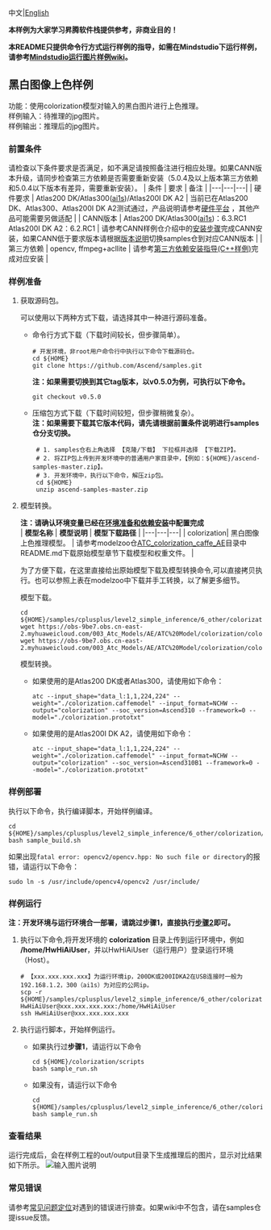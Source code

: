 中文|[English](README.md)

**本样例为大家学习昇腾软件栈提供参考，非商业目的！**

**本README只提供命令行方式运行样例的指导，如需在Mindstudio下运行样例，请参考[Mindstudio运行图片样例wiki](https://github.com/Ascend/samples/wikis/Mindstudio%E8%BF%90%E8%A1%8C%E5%9B%BE%E7%89%87%E6%A0%B7%E4%BE%8B?sort_id=3164874)。**

## 黑白图像上色样例
功能：使用colorization模型对输入的黑白图片进行上色推理。    
样例输入：待推理的jpg图片。    
样例输出：推理后的jpg图片。
### 前置条件
请检查以下条件要求是否满足，如不满足请按照备注进行相应处理。如果CANN版本升级，请同步检查第三方依赖是否需要重新安装（5.0.4及以上版本第三方依赖和5.0.4以下版本有差异，需要重新安装）。
| 条件 | 要求 | 备注 |
|---|---|---|
| 硬件要求 | Atlas200 DK/Atlas300([ai1s](https://support.huaweicloud.com/productdesc-ecs/ecs_01_0047.html#ecs_01_0047__section78423209366))/Atlas200I DK A2 | 当前已在Atlas200 DK、Atlas300、Atlas200I DK A2测试通过，产品说明请参考[硬件平台](https://ascend.huawei.com/zh/#/hardware/product) ，其他产品可能需要另做适配 |
| CANN版本 | Atlas200 DK/Atlas300([ai1s](https://support.huaweicloud.com/productdesc-ecs/ecs_01_0047.html#ecs_01_0047__section78423209366))：6.3.RC1<br>Atlas200I DK A2：6.2.RC1 | 请参考CANN样例仓介绍中的[安装步骤](https://github.com/Ascend/samples#%E5%AE%89%E8%A3%85)完成CANN安装，如果CANN低于要求版本请根据[版本说明](https://github.com/Ascend/samples/blob/master/README_CN.md#%E7%89%88%E6%9C%AC%E8%AF%B4%E6%98%8E)切换samples仓到对应CANN版本 |
| 第三方依赖 | opencv, ffmpeg+acllite | 请参考[第三方依赖安装指导(C++样例)](../../../environment)完成对应安装 |

### 样例准备

1. 获取源码包。

   可以使用以下两种方式下载，请选择其中一种进行源码准备。   
    - 命令行方式下载（下载时间较长，但步骤简单）。
       ```    
       # 开发环境，非root用户命令行中执行以下命令下载源码仓。    
       cd ${HOME}     
       git clone https://github.com/Ascend/samples.git
       ```
       **注：如果需要切换到其它tag版本，以v0.5.0为例，可执行以下命令。**
       ```
       git checkout v0.5.0
       ```
    - 压缩包方式下载（下载时间较短，但步骤稍微复杂）。   
       **注：如果需要下载其它版本代码，请先请根据前置条件说明进行samples仓分支切换。**   
       ``` 
        # 1. samples仓右上角选择 【克隆/下载】 下拉框并选择 【下载ZIP】。    
        # 2. 将ZIP包上传到开发环境中的普通用户家目录中，【例如：${HOME}/ascend-samples-master.zip】。     
        # 3. 开发环境中，执行以下命令，解压zip包。     
        cd ${HOME}    
        unzip ascend-samples-master.zip
       ```
   
2. 模型转换。

    **注：请确认环境变量已经在[环境准备和依赖安装](../../../environment)中配置完成**    
    |  **模型名称**  |  **模型说明**  |  **模型下载路径**  |
    |---|---|---|
    |  colorization| 黑白图像上色推理模型。  |  请参考modelzoo仓[ATC_colorization_caffe_AE](https://github.com/Ascend/ModelZoo-TensorFlow/tree/master/TensorFlow/contrib/cv/colorization/ATC_colorization_caffe_AE)目录中README.md下载原始模型章节下载模型和权重文件。 |
    
    为了方便下载，在这里直接给出原始模型下载及模型转换命令,可以直接拷贝执行。也可以参照上表在modelzoo中下载并手工转换，以了解更多细节。
    
    模型下载。
    
    ```
    cd ${HOME}/samples/cplusplus/level2_simple_inference/6_other/colorization/model     
    wget https://obs-9be7.obs.cn-east-2.myhuaweicloud.com/003_Atc_Models/AE/ATC%20Model/colorization/colorization.prototxt
    wget https://obs-9be7.obs.cn-east-2.myhuaweicloud.com/003_Atc_Models/AE/ATC%20Model/colorization/colorization.caffemodel
    ```
    
    模型转换。
    
    - 如果使用的是Atlas200 DK或者Atlas300，请使用如下命令：
    
      ```
      atc --input_shape="data_l:1,1,224,224" --weight="./colorization.caffemodel" --input_format=NCHW --output="colorization" --soc_version=Ascend310 --framework=0 --model="./colorization.prototxt"
      ```
    
    - 如果使用的是Atlas200I DK A2，请使用如下命令：
    
      ```
      atc --input_shape="data_l:1,1,224,224" --weight="./colorization.caffemodel" --input_format=NCHW --output="colorization" --soc_version=Ascend310B1 --framework=0 --model="./colorization.prototxt"
      ```

### 样例部署
执行以下命令，执行编译脚本，开始样例编译。   
```
cd ${HOME}/samples/cplusplus/level2_simple_inference/6_other/colorization/scripts 
bash sample_build.sh
```

如果出现`fatal error: opencv2/opencv.hpp: No such file or directory`的报错，请运行以下命令：

```
sudo ln -s /usr/include/opencv4/opencv2 /usr/include/
```

### 样例运行

**注：开发环境与运行环境合一部署，请跳过步骤1，直接执行[步骤2](#step_2)即可。**   

1. 执行以下命令,将开发环境的 **colorization** 目录上传到运行环境中，例如 **/home/HwHiAiUser**，并以HwHiAiUser（运行用户）登录运行环境（Host）。    
    ```
    # 【xxx.xxx.xxx.xxx】为运行环境ip，200DK或200IDKA2在USB连接时一般为192.168.1.2，300（ai1s）为对应的公网ip。
    scp -r ${HOME}/samples/cplusplus/level2_simple_inference/6_other/colorization HwHiAiUser@xxx.xxx.xxx.xxx:/home/HwHiAiUser    
    ssh HwHiAiUser@xxx.xxx.xxx.xxx     
    ```

2. <a name="step_2"></a>执行运行脚本，开始样例运行。        

    - 如果执行过**步骤1**，请运行以下命令

      ```
      cd ${HOME}/colorization/scripts
      bash sample_run.sh
      ```

    - 如果没有，请运行以下命令

      ```
      cd ${HOME}/samples/cplusplus/level2_simple_inference/6_other/colorization/scripts 
      bash sample_run.sh
      ```

### 查看结果
运行完成后，会在样例工程的out/output目录下生成推理后的图片，显示对比结果如下所示。
![输入图片说明](https://images.gitee.com/uploads/images/2021/1026/171727_a878026c_5400693.png "屏幕截图.png")

### 常见错误
请参考[常见问题定位](https://github.com/Ascend/samples/wikis/%E5%B8%B8%E8%A7%81%E9%97%AE%E9%A2%98%E5%AE%9A%E4%BD%8D/%E4%BB%8B%E7%BB%8D)对遇到的错误进行排查。如果wiki中不包含，请在samples仓提issue反馈。